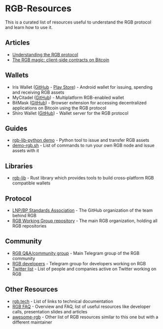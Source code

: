 # RGB-Resources
This is a curated list of resources useful to understand the RGB protocol and learn how to use it.

## Articles
- [Understanding the RGB protocol](https://medium.com/@FedericoTenga/understanding-rgb-protocol-7dc7819d3059)
- [The RGB magic: client-side contracts on Bitcoin
](https://bitcoinmagazine.com/technical/rgb-magic-client-contracts-on-bitcoin)

## Wallets
- Iris Wallet ([GitHub](https://github.com/RGB-Tools/iris-wallet-android) - [Play Store](https://play.google.com/store/apps/details?id=com.iriswallet.testnet)) - Android wallet for issuing, spending and receiving RGB assets
- MyCitadel ([GitHub](https://mycitadel.io/)) - Multiplatform RGB-enabled wallet
- BitMask ([GitHub](https://bitmask.app/)) - Browser extension for accessing decentralized applications on Bitcoin using the RGB protocol
- Shiro Wallet ([GitHub](https://github.com/diamondhands-dev/shiro-backend)) - Wallet server for the RGB protocol 
## Guides
- [rgb-lib-python demo](https://github.com/RGB-Tools/rgb-lib-python/tree/master/demo) - Python tool to issue and transfer RGB assets
- [demo-rgb.sh](https://github.com/LNP-BP/nodes/blob/master/contrib/demo-rgb.sh/) - List of commands to run your own RGB node and issue assets with it

## Libraries
- [rgb-lib](https://github.com/RGB-Tools/rgb-lib) - Rust library which provides tools to build cross-platform RGB compatible wallets

## Protocol 
- [LNP/BP Standards Association](https://github.com/LNP-BP) - The GitHub organization of the team behind RGB
- [RGB Working Group repository](https://github.com/RGB-WG) - The main RGB organization, holding all RGB repositories

## Community
- [RGB Q&A/community group](https://t.me/rgbtelegram) - Main Telegram group of the RGB community
- [RGB developers](https://t.me/RGBDevelopers) - Telegram group for developers working on RGB
- [Twitter list](https://twitter.com/i/lists/1582840508933582849/members) - List of people and companies active on Twitter working on RGB

## Other Resources
- [rgb.tech](https://www.rgb.tech/) - List of links to technical documentation
- [RGB FAQ](https://www.rgbfaq.com/) - Overview and FAQ, list of useful resources like developer calls, presentation slides and articles
- [awesome-rgb](https://github.com/louneskmt/awesome-rgb#readme) - Other list of RGB resources similar to this one but with a different maintainer



